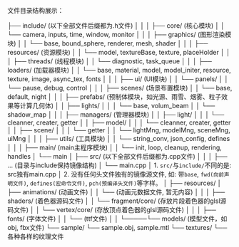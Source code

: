 文件目录结构展示：

├── include/    (以下全部文件后缀都为.h文件)
│     │
│     ├── core/ (核心模块)
│     │    └── camera, inputs, time, window, monitor
│     │
│     ├── graphics/ (图形渲染模块)
│     │    └── base, bound_sphere, renderer, mesh, shader
│     │
│     ├── resources/ (资源模块)
│     │    └── model, textureBase, texture, placeHolder
│     │
│     ├── threads/ (线程模块)
│     │    └── diagnostic, task_queue
│     │
│     ├── loaders/ (加载器模块)
│     │    └── base, material, model, model_initer, resource, texture, image, async_tex, fonts
│     │
│     ├── ui/ (UI模块)
│     │    └── panels/
│     │         └── pause, debug, control
│     │
│     ├── scenes/ (场景布置模块)
│     │    └── base, default, night
│     │
│     ├── prefabs/ (预制体模块，如光源、雨雪、烟雾、粒子效果等计算几何体)
│     │    ├── lights/
│     │    │    └── base, volum_beam
│     │    └── shadow_map
│     │
│     ├── managers/ (管理器模块)
│     │    ├── light/
│     │    │    └── cleanner, creater, getter
│     │    ├── model/
│     │    │    └── cleanner, creater, getter
│     │    ├── scene/
│     │    │    └── getter
│     │    └── lightMng, modelMng, sceneMng, uiMng
│     │
│     ├── utils/ (工具模块)
│     │    └── string_conv, json_config, defines
│     │
│     ├── main/ (main主程序模块)
│     │    └── init, loop, cleanup, rendering, handles
│     └── main
│
├── src/    (以下全部文件后缀都为.cpp文件)
│     │
│     ├── ... (目录与include保持镜像结构)
│     └── main.cpp
│          1. `src/`与`include/`不同的是: src独有main.cpp
│          2. 没有任何头文件独有的镜像源文件, 如: 带`base`, `fwd(向前声明文件)`, `defines(宏命令文件)`, `pch(预编译头文件)`等字样。
│
├── resources/
│     ├── animations/ (动画文件)
│     │     └── (动画元数据文件, 暂无内容)
│     │
│     ├── shaders/ (着色器源码文件)
│     │     └── fragment/core/ (存放片段着色器的glsl源码文件)
│     │     └── vertex/core/ (存放顶点着色器的glsl源码文件)
│     │
│     ├── fonts/ (字体文件)
│     │     └── (ttf文件)
│     │
└─────└── models/ (模型文件，如obj, fbx文件)
            └── sample/
                    └── sample.obj, sample.mtl
                    └── textures/
                            └── 各种各样的纹理文件

